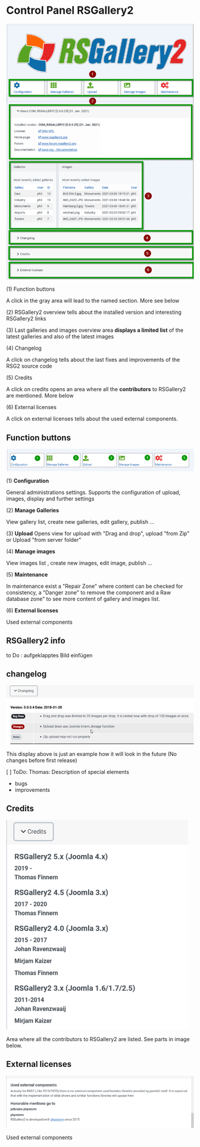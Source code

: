 
# Control Panel RSGallery2

![controlpanelRSgall](Control_Panel_j4x.png)

(1) Function buttons

A click in the gray area will lead to the named section. More see below

(2) RSGallery2 overview tells about the installed version and interesting RSGallery2 links

(3) Last galleries and images overview area **displays a limited list** of the latest galleries and also of the latest images

(4) Changelog

A click on changelog tells about the last fixes and improvements of the RSG2 source code

(5) Credits

A click on credits opens an area where all the **contributors** to RSGallery2 are mentioned. More below

(6) External licenses

A click on external licenses tells about the used external components.

## Function buttons

![Function buttons](function_buttons.png)

(1) **Configuration**

General administrations settings. Supports the configuration of upload, images, display and further settings

(2) **Manage Galleries**

View gallery list, create new galleries, edit gallery, publish ...

(3) **Upload** Opens view for upload with "Drag and drop", upload "from Zip" or Upload "from server folder"

(4) **Manage images**

View images list , create new images, edit image, publish ...

(5) **Maintenance**

In maintenance exist a "Repair Zone" where content can be checked for consistency, a "Danger zone" to remove the component and a Raw database zone" to see more content of gallery and images list.

(6) **External licenses**

Used external components

## RSGallery2 info

to Do : aufgeklapptes Bild einfügen 

## changelog

![changelog](Control_Panel_changelog.png)






This display above is just an example how it will look in the future (No changes before first release)

[ ] ToDo: Thomas: Description of special elements

- bugs
- improvements

## Credits

![Credits](Control_Panel_credits.png)



Area where all the contributors to RSGallery2 are listed. See parts in image below.


## External licenses
![external_components](external_components.png)

Used external components
